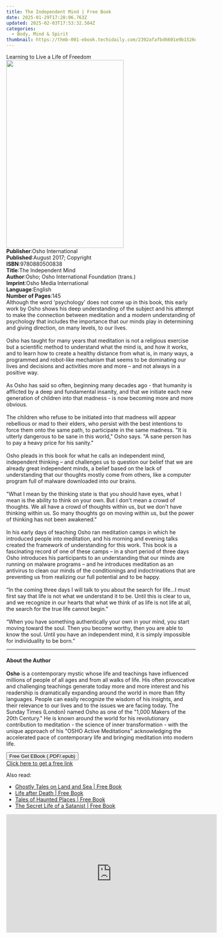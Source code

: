 ```yaml
---
title: The Independent Mind | Free Book
date: 2025-01-29T17:28:06.763Z
updated: 2025-02-03T17:53:32.584Z
categories:
  - Body, Mind & Spirit
thumbnail: https://thmb-001-ebook.techidaily.com/2392afafbd6601e9b1526d1e884bb1f16262eac6386dfeb2025095fb5427ecdf.jpg
---
```

<main id="book-container">
  <div class="flex flex-col">
    <div class="book-brief flex-1 py-6 px-4 sm:p-6 md:py-10 md:px-8">
      <!-- brief-->
      <div class="book-brief-main">Learning to Live a Life of Freedom</div>
    </div>
    <div
      class="book-meta-info flex-1 grid gap-4 col-start-1 col-end-3 row-start-1 sm:mb-6 sm:grid-cols-4 lg:gap-6 lg:col-start-2 lg:row-end-6 lg:row-span-6 lg:mb-0"
    >
      <div
        class="book-meta-info-left place-content-center mt-4 p-4 text-sm leading-6 col-start-2 col-span-2 dark:text-slate-400"
      >
        <img
          class="w-full h-500 object-cover rounded-lg sm:h-255 sm:col-span-2 lg:col-span-full"
          src="https://img-001-ebook.techidaily.com/20f87bb84fa0da350d127327eb05613ee964ecad69dcf9ade7b2e7da2a389e05.jpg"
          alt=""
          width="312"
          height="500"
        />
      </div>
      <div
        class="book-meta-info-right mt-2 col-start-1 row-start-2 col-span-3 self-center"
      >
        <!-- meta data  -->
        <div class="flex flex-col px-4 md:px-8">
          <div class="flex-1">
            <strong>Publisher</strong>:<span class="px-2"
              >Osho International</span
            >
          </div>
          <div class="flex-1">
            <strong>Published</strong>:<span class="px-2"
              >August 2017; Copyright</span
            >
          </div>
          <div class="flex-1">
            <strong>ISBN</strong>:<span class="px-2">9780880500838</span>
          </div>
          <div class="flex-1">
            <strong>Title</strong>:<span class="px-2"
              >The Independent Mind</span
            >
          </div>
          <div class="flex-1">
            <strong>Author</strong>:<span class="px-2"
              >Osho; Osho International Foundation (trans.)</span
            >
          </div>
          <div class="flex-1">
            <strong>Imprint</strong>:<span class="px-2"
              >Osho Media International</span
            >
          </div>
          <div class="flex-1">
            <strong>Language</strong>:<span class="px-2">English</span>
          </div>
          <div class="flex-1">
            <strong>Number of Pages</strong>:<span class="px-2">145</span>
          </div>
        </div>
      </div>
    </div>
    <div class="book-description flex-1 py-6 px-4 sm:p-6 md:py-10 md:px-8">
      <div class="book-description-main">
        <div accordion-content="" id="description">
          Although the word 'psychology' does not come up in this book, this
          early work by Osho shows his deep understanding of the subject and his
          attempt to make the connection between meditation and a modern
          understanding of psychology that includes the importance that our
          minds play in determining and giving direction, on many levels, to our
          lives. <br /><br />Osho has taught for many years that meditation is
          not a religious exercise but a scientific method to understand what
          the mind is, and how it works, and to learn how to create a healthy
          distance from what is, in many ways, a programmed and robot-like
          mechanism that seems to be dominating our lives and decisions and
          activities more and more – and not always in a positive way.
          <br /><br />As Osho has said so often, beginning many decades ago -
          that humanity is afflicted by a deep and fundamental insanity, and
          that we initiate each new generation of children into that madness -
          is now becoming more and more obvious. <br /><br />The children who
          refuse to be initiated into that madness will appear rebellious or mad
          to their elders, who persist with the best intentions to force them
          onto the same path, to participate in the same madness. "It is utterly
          dangerous to be sane in this world," Osho says. "A sane person has to
          pay a heavy price for his sanity."<br /><br />Osho pleads in this book
          for what he calls an independent mind, independent thinking – and
          challenges us to question our belief that we are already great
          independent minds, a belief based on the lack of understanding that
          our thoughts mostly come from others, like a computer program full of
          malware downloaded into our brains. <br />
          <br />"What I mean by the thinking state is that you should have eyes,
          what I mean is the ability to think on your own. But I don't mean a
          crowd of thoughts. We all have a crowd of thoughts within us, but we
          don't have thinking within us. So many thoughts go on moving within
          us, but the power of thinking has not been awakened." <br /><br />In
          his early days of teaching Osho ran meditation camps in which he
          introduced people into meditation, and his morning and evening talks
          created the framework of understanding for this work. This book is a
          fascinating record of one of these camps – in a short period of three
          days Osho introduces his participants to an understanding that our
          minds are running on malware programs – and he introduces meditation
          as an antivirus to clean our minds of the conditionings and
          indoctrinations that are preventing us from realizing our full
          potential and to be happy.<br /><br />“In the coming three days I will
          talk to you about the search for life…I must first say that life is
          not what we understand it to be. Until this is clear to us, and we
          recognize in our hearts that what we think of as life is not life at
          all, the search for the true life cannot begin.” <br /><br />“When you
          have something authentically your own in your mind, you start moving
          toward the soul. Then you become worthy, then you are able to know the
          soul. Until you have an independent mind, it is simply impossible for
          individuality to be born.”
        </div>
        <div class="accordion-fader"></div>
      </div>
    </div>
    <div class="book-excerpts flex-1 py-6 px-4 sm:p-6 md:py-10 md:px-8">
      <!-- excerpts-->
      <div class="book-excerpts-main">
        <hr />
        <h4 class="placeholder placeholder-heading">
          <span>About the Author</span>
        </h4>
        <p>
          <strong>Osho</strong> is a contemporary mystic whose life and
          teachings have influenced millions of people of all ages and from all
          walks of life. His often provocative and challenging teachings
          generate today more and more interest and his readership is
          dramatically expanding around the world in more than fifty languages.
          People can easily recognize the wisdom of his insights, and their
          relevance to our lives and to the issues we are facing today. The
          Sunday Times (London) named Osho as one of the "1,000 Makers of the
          20th Century." He is known around the world for his revolutionary
          contribution to meditation - the science of inner transformation -
          with the unique approach of his "OSHO Active Meditations"
          acknowledging the accelerated pace of contemporary life and bringing
          meditation into modern life.
        </p>
      </div>
    </div>
    <div
      class="book-about-author flex-1 py-6 px-4 sm:p-6 md:py-10 md:px-8"
    ></div>
    <div class="book-free-get flex-1 py-6 px-4 sm:p-6 md:py-10 md:px-8">
      <button
        id="btn-free-get"
        class="bg-blue-500 hover:bg-blue-700 text-white font-bold py-2 px-4 rounded"
      >
        Free Get EBook (.PDF/.epub)
      </button>
      <div id="countdown-display" class="px-2 text-lg mt-2"></div>
      <a
        id="free-link"
        class="hidden bg-blue-500 hover:bg-blue-700 text-white font-bold py-2 px-4 rounded"
        href="https://www.ebooks.com/en-us/book/96476523/the-independent-mind/osho/"
        target="_blank"
        >Click here to get a free link</a
      >
    </div>
    <script>
      let countdownTime = 0;
      let countdownInterval = null;
      document
        .getElementById('btn-free-get')
        .addEventListener('click', startCountdown);
      function startCountdown() {
        countdownTime = new Date().getTime() + 60000 * 3;
        countdownInterval = setInterval(updateCountdown, 1000);
        document.getElementById('btn-free-get').disabled = true;
        document
          .getElementById('btn-free-get')
          .classList.add('bg-gray-500', 'cursor-not-allowed');
      }
      function updateCountdown() {
        let currentTime = new Date().getTime();
        let timeLeft = countdownTime - currentTime;
        let secondsLeft = Math.floor(timeLeft / 1000);
        document.getElementById('countdown-display').innerHTML =
          `Remaining time: ${secondsLeft} seconds.`;
        if (secondsLeft <= 0) {
          clearInterval(countdownInterval);
          document.getElementById('btn-free-get').classList.add('hidden');
          document.getElementById('free-link').classList.remove('hidden');
          document.getElementById('countdown-display').innerHTML = '';
        }
      }
    </script>
  </div>
</main>

<ins class="adsbygoogle"
      style="display:block"
      data-ad-client="ca-pub-7571918770474297"
      data-ad-slot="8358498916"
      data-ad-format="auto"
      data-full-width-responsive="true"></ins>
    

<span class="atpl-alsoreadstyle">Also read:</span>
<div><ul>
<li><a href="https://novels-ebooks.techidaily.com/96368572-9781446350041-ghostly-tales-on-land-and-sea/"><u>Ghostly Tales on Land and Sea | Free Book</u></a></li>
<li><a href="https://novels-ebooks.techidaily.com/96368879-9781446357682-life-after-death/"><u>Life after Death | Free Book</u></a></li>
<li><a href="https://novels-ebooks.techidaily.com/96368447-9781446350034-tales-of-haunted-places/"><u>Tales of Haunted Places | Free Book</u></a></li>
<li><a href="https://novels-ebooks.techidaily.com/96362060-9781627310079-the-secret-life-of-a-satanist/"><u>The Secret Life of a Satanist | Free Book</u></a></li>
</ul></div>

<!-- affiliate ads begin -->
<iframe width="560" height="315" src="https://www.youtube.com/embed/GyfJUhsz_AY?si=x2HjoLX1B89oEPgZ" title="YouTube video player" frameborder="0" allow="accelerometer; autoplay; clipboard-write; encrypted-media; gyroscope; picture-in-picture; web-share" referrerpolicy="strict-origin-when-cross-origin" allowfullscreen></iframe>
<!-- affiliate ads end -->

